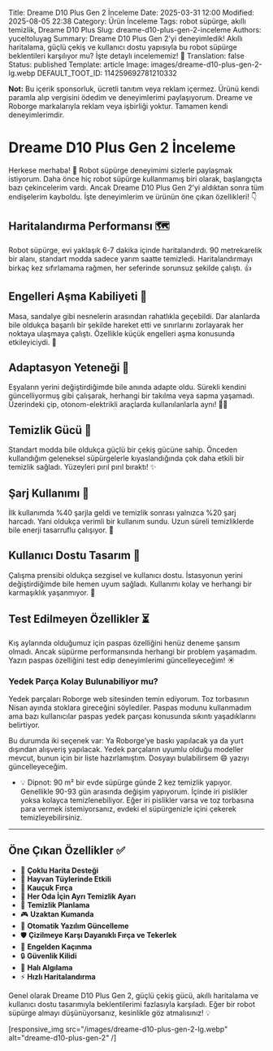 Title: Dreame D10 Plus Gen 2 İnceleme
Date: 2025-03-31 12:00
Modified: 2025-08-05 22:38
Category: Ürün İnceleme
Tags: robot süpürge, akıllı temizlik, Dreame D10 Plus
Slug: dreame-d10-plus-gen-2-inceleme
Authors: yuceltoluyag
Summary: Dreame D10 Plus Gen 2'yi deneyimledik! Akıllı haritalama, güçlü çekiş ve kullanıcı dostu yapısıyla bu robot süpürge beklentileri karşılıyor mu? İşte detaylı incelememiz! 🚀
Translation: false
Status: published
Template: article
Image: images/dreame-d10-plus-gen-2-lg.webp
DEFAULT_TOOT_ID: 114259692781210332

<div class="info-box warning">
<b>Not:</b>
Bu içerik sponsorluk, ücretli tanıtım veya reklam içermez. Ürünü kendi paramla alıp vergisini ödedim ve deneyimlerimi paylaşıyorum. Dreame ve Roborge markalarıyla reklam veya işbirliği yoktur. Tamamen kendi deneyimlerimdir.
</div>

# Dreame D10 Plus Gen 2 İnceleme

Herkese merhaba! 🎉 Robot süpürge deneyimimi sizlerle paylaşmak istiyorum. Daha önce hiç robot süpürge kullanmamış biri olarak, başlangıçta bazı çekincelerim vardı. Ancak Dreame D10 Plus Gen 2'yi aldıktan sonra tüm endişelerim kayboldu. İşte deneyimlerim ve ürünün öne çıkan özellikleri! 👇

## Haritalandırma Performansı 🗺️

Robot süpürge, evi yaklaşık 6-7 dakika içinde haritalandırdı. 90 metrekarelik bir alanı, standart modda sadece yarım saatte temizledi. Haritalandırmayı birkaç kez sıfırlamama rağmen, her seferinde sorunsuz şekilde çalıştı. 👍

## Engelleri Aşma Kabiliyeti 🚧

Masa, sandalye gibi nesnelerin arasından rahatlıkla geçebildi. Dar alanlarda bile oldukça başarılı bir şekilde hareket etti ve sınırlarını zorlayarak her noktaya ulaşmaya çalıştı. Özellikle küçük engelleri aşma konusunda etkileyiciydi. 💪

## Adaptasyon Yeteneği 🔄

Eşyaların yerini değiştirdiğimde bile anında adapte oldu. Sürekli kendini güncelliyormuş gibi çalışarak, herhangi bir takılma veya sapma yaşamadı. Üzerindeki çip, otonom-elektrikli araçlarda kullanılanlarla aynı! 🚗💨

## Temizlik Gücü 🧹

Standart modda bile oldukça güçlü bir çekiş gücüne sahip. Önceden kullandığım geleneksel süpürgelerle kıyaslandığında çok daha etkili bir temizlik sağladı. Yüzeyleri pırıl pırıl bıraktı! ✨

## Şarj Kullanımı 🔋

İlk kullanımda %40 şarjla geldi ve temizlik sonrası yalnızca %20 şarj harcadı. Yani oldukça verimli bir kullanım sundu. Uzun süreli temizliklerde bile enerji tasarruflu çalışıyor. 🔌

## Kullanıcı Dostu Tasarım 🤖

Çalışma prensibi oldukça sezgisel ve kullanıcı dostu. İstasyonun yerini değiştirdiğimde bile hemen uyum sağladı. Kullanımı kolay ve herhangi bir karmaşıklık yaşanmıyor. 📱

## Test Edilmeyen Özellikler ⏳

Kış aylarında olduğumuz için paspas özelliğini henüz deneme şansım olmadı. Ancak süpürme performansında herhangi bir problem yaşamadım. Yazın paspas özelliğini test edip deneyimlerimi güncelleyeceğim! ☀️

### Yedek Parça Kolay Bulunabiliyor mu?

Yedek parçaları Roborge web sitesinden temin ediyorum. Toz torbasının Nisan ayında stoklara gireceğini söylediler. Paspas modunu kullanmadım ama bazı kullanıcılar paspas yedek parçası konusunda sıkıntı yaşadıklarını belirtiyor.

Bu durumda iki seçenek var: Ya Roborge’ye baskı yapılacak ya da yurt dışından alışveriş yapılacak. Yedek parçaların uyumlu olduğu modeller mevcut, bunun için bir liste hazırlamıştım. Dosyayı bulabilirsem 😄 yazıyı güncelleyeceğim.

- 💡 Dipnot: 90 m² bir evde süpürge günde 2 kez temizlik yapıyor. Genellikle 90-93 gün arasında değişim yapıyorum. İçinde iri pislikler yoksa kolayca temizlenebiliyor. Eğer iri pislikler varsa ve toz torbasına para vermek istemiyorsanız, evdeki el süpürgenizle içini çekerek temizleyebilirsiniz.

---

## Öne Çıkan Özellikler ✅

- 📌 **Çoklu Harita Desteği**
- 🐶 **Hayvan Tüylerinde Etkili**
- 🔄 **Kauçuk Fırça**
- 🏡 **Her Oda İçin Ayrı Temizlik Ayarı**
- 📅 **Temizlik Planlama**
- 🎮 **Uzaktan Kumanda**
- 🔧 **Otomatik Yazılım Güncelleme**
- 🛡️ **Çizilmeye Karşı Dayanıklı Fırça ve Tekerlek**
- 🚧 **Engelden Kaçınma**
- 🔒 **Güvenlik Kilidi**
- 🧽 **Halı Algılama**
- ⚡ **Hızlı Haritalandırma**

Genel olarak Dreame D10 Plus Gen 2, güçlü çekiş gücü, akıllı haritalama ve kullanıcı dostu tasarımıyla beklentilerimi fazlasıyla karşıladı. Eğer bir robot süpürge almayı düşünüyorsanız, kesinlikle göz atmalısınız! 💡

[responsive_img src="/images/dreame-d10-plus-gen-2-lg.webp" alt="dreame-d10-plus-gen-2" /]


